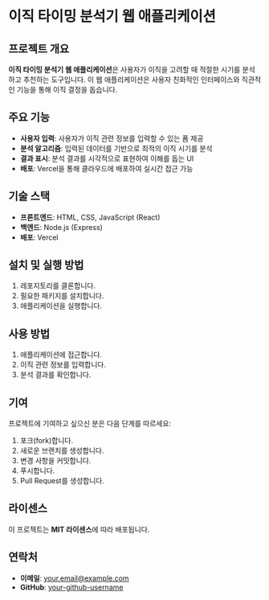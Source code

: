 # 이직 타이밍 분석기 웹 애플리케이션

## 프로젝트 개요
**이직 타이밍 분석기 웹 애플리케이션**은 사용자가 이직을 고려할 때 적절한 시기를 분석하고 추천하는 도구입니다. 이 웹 애플리케이션은 사용자 친화적인 인터페이스와 직관적인 기능을 통해 이직 결정을 돕습니다.

## 주요 기능
- **사용자 입력**: 사용자가 이직 관련 정보를 입력할 수 있는 폼 제공
- **분석 알고리즘**: 입력된 데이터를 기반으로 최적의 이직 시기를 분석
- **결과 표시**: 분석 결과를 시각적으로 표현하여 이해를 돕는 UI
- **배포**: Vercel을 통해 클라우드에 배포하여 실시간 접근 가능

## 기술 스택
- **프론트엔드**: HTML, CSS, JavaScript (React)
- **백엔드**: Node.js (Express)
- **배포**: Vercel

## 설치 및 실행 방법
1. 레포지토리를 클론합니다.
2. 필요한 패키지를 설치합니다.
3. 애플리케이션을 실행합니다.

## 사용 방법
1. 애플리케이션에 접근합니다.
2. 이직 관련 정보를 입력합니다.
3. 분석 결과를 확인합니다.

## 기여
프로젝트에 기여하고 싶으신 분은 다음 단계를 따르세요:
1. 포크(fork)합니다.
2. 새로운 브랜치를 생성합니다.
3. 변경 사항을 커밋합니다.
4. 푸시합니다.
5. Pull Request를 생성합니다.

## 라이센스
이 프로젝트는 **MIT 라이센스**에 따라 배포됩니다.

## 연락처
- **이메일**: your.email@example.com
- **GitHub**: [your-github-username](https://github.com/your-github-username)

